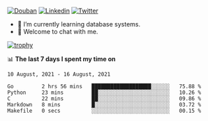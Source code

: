 
<p align="left">
<a href="https://www.douban.com/people/ixxchan"><img src="https://img.shields.io/badge/@ixxchan-007722?style=flat&logo=Douban&logoColor=white" alt="Douban" /></a> 
<a href="https://www.linkedin.com/in/xxchan/?locale=en_US"><img src="https://img.shields.io/badge/@xxchan-0073b1?style=flat&logo=LinkedIn&logoColor=white" alt="Linkedin" /></a> 
<a href="https://twitter.com/yayale_umi"><img src="https://img.shields.io/badge/@yayale__umi-1DA1F2?style=flat&logo=Twitter&logoColor=white" alt="Twitter"/></a>
</p>

- 🌱 I’m currently learning database systems.
- 💬 Welcome to chat with me.


[![trophy](https://github-profile-trophy.vercel.app/?username=xxchan&theme=flat&column=7)](https://github.com/xxchan)


📊 **The last 7 days I spent my time on** 

<!--START_SECTION:waka-->
```text
10 August, 2021 - 16 August, 2021

Go         2 hrs 56 mins   ███████████████████░░░░░░   75.88 % 
Python     23 mins         ██░░░░░░░░░░░░░░░░░░░░░░░   10.26 % 
C          22 mins         ██░░░░░░░░░░░░░░░░░░░░░░░   09.86 % 
Markdown   8 mins          █░░░░░░░░░░░░░░░░░░░░░░░░   03.72 % 
Makefile   0 secs          ░░░░░░░░░░░░░░░░░░░░░░░░░   00.15 %
```
<!--END_SECTION:waka-->

<!--
**xxchan/xxchan** is a ✨ _special_ ✨ repository because its `README.md` (this file) appears on your GitHub profile.

Here are some ideas to get you started:

- 🔭 I’m currently working on ...
- 🌱 I’m currently learning ...
- 👯 I’m looking to collaborate on ...
- 🤔 I’m looking for help with ...
- 💬 Ask me about ...
- 📫 How to reach me: ...
- 😄 Pronouns: ...
- ⚡ Fun fact: ...
-->
